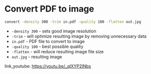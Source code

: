 # Convert PDF to image

```bash
convert -density 300 -trim in.pdf -quality 100 -flatten out.jpg
```

- `-density 300` - sets good image resolution
- `-trim` - will optimize resulting image by removing unnecessary data
- `in.pdf` - PDF file to convert to image
- `-quality 100` - best possible quality
- `-flatten` - will reduce resulting image file size
- `out.jpg` - resulting image


link_youtube: https://youtu.be/_qIXYP2lNbs
